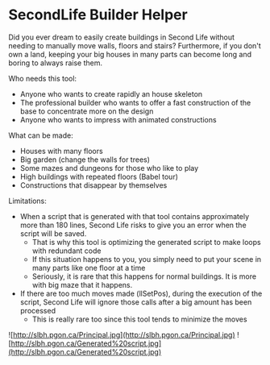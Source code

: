 # SecondLife Builder Helper #

Did you ever dream to easily create buildings in Second Life without needing to manually move walls, floors and stairs? Furthermore, if you don't own a land, keeping your big houses in many parts can become long and boring to always raise them.

Who needs this tool:
  * Anyone who wants to create rapidly an house skeleton
  * The professional builder who wants to offer a fast construction of the base to concentrate more on the design
  * Anyone who wants to impress with animated constructions


What can be made:
  * Houses with many floors
  * Big garden (change the walls for trees)
  * Some mazes and dungeons for those who like to play
  * High buildings with repeated floors (Babel tour)
  * Constructions that disappear by themselves


Limitations:
  * When a script that is generated with that tool contains approximately more than 180 lines, Second Life risks to give you an error when the script will be saved.
    * That is why this tool is optimizing the generated script to make loops with redundant code
    * If this situation happens to you, you simply need to put your scene in many parts like one floor at a time
    * Seriously, it is rare that this happens for normal buildings. It is more with big maze that it happens.
  * If there are too much moves made (llSetPos), during the execution of the script, Second Life will ignore those calls after a big amount has been processed
    * This is really rare too since this tool tends to minimize the moves

![http://slbh.pgon.ca/Principal.jpg](http://slbh.pgon.ca/Principal.jpg)
![http://slbh.pgon.ca/Generated%20script.jpg](http://slbh.pgon.ca/Generated%20script.jpg)